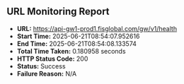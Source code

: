 ## URL Monitoring Report

- **URL:** https://api-gw1-prod1.fisglobal.com/gw/v1/health
- **Start Time:** 2025-06-21T08:54:07.952616
- **End Time:** 2025-06-21T08:54:08.133574
- **Total Time Taken:** 0.180958 seconds
- **HTTP Status Code:** 200
- **Status:** Success
- **Failure Reason:** N/A
